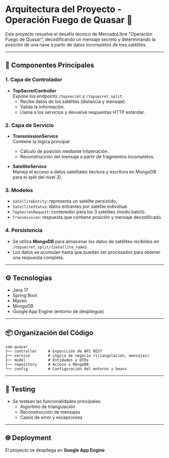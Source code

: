 # Arquitectura del Proyecto - Operación Fuego de Quasar 🚀

Este proyecto resuelve el desafío técnico de MercadoLibre "Operación Fuego de Quasar", decodificando un mensaje secreto y determinando la posición de una nave a partir de datos incompletos de tres satélites.

---

## 🧱 Componentes Principales

### 1. Capa de Controlador

- **TopSecretController**  
  Expone los endpoints `/topsecret` y `/topsecret_split`.
    - Recibe datos de los satélites (distancia y mensaje).
    - Valida la información.
    - Llama a los servicios y devuelve respuestas HTTP estándar.

### 2. Capa de Servicio

- **TransmissionService**  
  Contiene la lógica principal:
    - Cálculo de posición mediante trilateración.
    - Reconstrucción del mensaje a partir de fragmentos incompletos.

- **SatelliteService**  
  Maneja el acceso a datos satelitales (lectura y escritura en MongoDB para el split del nivel 3).

### 3. Modelos

- `SatelliteEntity`: representa un satélite persistido.
- `SatelliteStatus`: datos entrantes por satélite individual.
- `TopSecretRequest`: contenedor para los 3 satélites (modo batch).
- `Transmission`: respuesta que contiene posición y mensaje decodificado.

### 4. Persistencia

- Se utiliza **MongoDB** para almacenar los datos de satélites recibidos en `/topsecret_split/{satellite_name}`.
- Los datos se acumulan hasta que puedan ser procesados para obtener una respuesta completa.


---
## ⚙️ Tecnologías

- Java 17
- Spring Boot
- Maven
- MongoDB
- Google App Engine (entorno de despliegue)

---

## 📦 Organización del Código
```text
com.quasar
├── controller     # Exposición de API REST
├── service        # Lógica de negocio (triangulación, mensajes)
├── model          # Entidades y DTOs
├── repository     # Acceso a MongoDB
└── config         # Configuración del entorno y beans
```
---

## 🧪 Testing

- Se testean las funcionalidades principales:
    - Algoritmo de triangulación
    - Reconstrucción de mensajes
    - Casos de error y excepciones

---

## 🌐 Deployment

El proyecto se despliega en **Google App Engine**